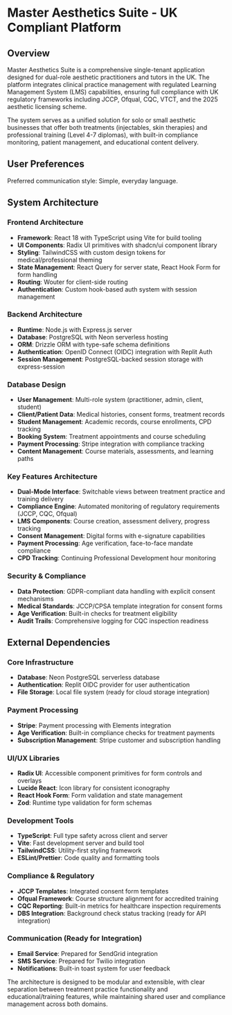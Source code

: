 # Master Aesthetics Suite - UK Compliant Platform

## Overview

Master Aesthetics Suite is a comprehensive single-tenant application designed for dual-role aesthetic practitioners and tutors in the UK. The platform integrates clinical practice management with regulated Learning Management System (LMS) capabilities, ensuring full compliance with UK regulatory frameworks including JCCP, Ofqual, CQC, VTCT, and the 2025 aesthetic licensing scheme.

The system serves as a unified solution for solo or small aesthetic businesses that offer both treatments (injectables, skin therapies) and professional training (Level 4-7 diplomas), with built-in compliance monitoring, patient management, and educational content delivery.

## User Preferences

Preferred communication style: Simple, everyday language.

## System Architecture

### Frontend Architecture
- **Framework**: React 18 with TypeScript using Vite for build tooling
- **UI Components**: Radix UI primitives with shadcn/ui component library
- **Styling**: TailwindCSS with custom design tokens for medical/professional theming
- **State Management**: React Query for server state, React Hook Form for form handling
- **Routing**: Wouter for client-side routing
- **Authentication**: Custom hook-based auth system with session management

### Backend Architecture
- **Runtime**: Node.js with Express.js server
- **Database**: PostgreSQL with Neon serverless hosting
- **ORM**: Drizzle ORM with type-safe schema definitions
- **Authentication**: OpenID Connect (OIDC) integration with Replit Auth
- **Session Management**: PostgreSQL-backed session storage with express-session

### Database Design
- **User Management**: Multi-role system (practitioner, admin, client, student)
- **Client/Patient Data**: Medical histories, consent forms, treatment records
- **Student Management**: Academic records, course enrollments, CPD tracking
- **Booking System**: Treatment appointments and course scheduling
- **Payment Processing**: Stripe integration with compliance tracking
- **Content Management**: Course materials, assessments, and learning paths

### Key Features Architecture
- **Dual-Mode Interface**: Switchable views between treatment practice and training delivery
- **Compliance Engine**: Automated monitoring of regulatory requirements (JCCP, CQC, Ofqual)
- **LMS Components**: Course creation, assessment delivery, progress tracking
- **Consent Management**: Digital forms with e-signature capabilities
- **Payment Processing**: Age verification, face-to-face mandate compliance
- **CPD Tracking**: Continuing Professional Development hour monitoring

### Security & Compliance
- **Data Protection**: GDPR-compliant data handling with explicit consent mechanisms
- **Medical Standards**: JCCP/CPSA template integration for consent forms
- **Age Verification**: Built-in checks for treatment eligibility
- **Audit Trails**: Comprehensive logging for CQC inspection readiness

## External Dependencies

### Core Infrastructure
- **Database**: Neon PostgreSQL serverless database
- **Authentication**: Replit OIDC provider for user authentication
- **File Storage**: Local file system (ready for cloud storage integration)

### Payment Processing
- **Stripe**: Payment processing with Elements integration
- **Age Verification**: Built-in compliance checks for treatment payments
- **Subscription Management**: Stripe customer and subscription handling

### UI/UX Libraries
- **Radix UI**: Accessible component primitives for form controls and overlays
- **Lucide React**: Icon library for consistent iconography
- **React Hook Form**: Form validation and state management
- **Zod**: Runtime type validation for form schemas

### Development Tools
- **TypeScript**: Full type safety across client and server
- **Vite**: Fast development server and build tool
- **TailwindCSS**: Utility-first styling framework
- **ESLint/Prettier**: Code quality and formatting tools

### Compliance & Regulatory
- **JCCP Templates**: Integrated consent form templates
- **Ofqual Framework**: Course structure alignment for accredited training
- **CQC Reporting**: Built-in metrics for healthcare inspection requirements
- **DBS Integration**: Background check status tracking (ready for API integration)

### Communication (Ready for Integration)
- **Email Service**: Prepared for SendGrid integration
- **SMS Service**: Prepared for Twilio integration
- **Notifications**: Built-in toast system for user feedback

The architecture is designed to be modular and extensible, with clear separation between treatment practice functionality and educational/training features, while maintaining shared user and compliance management across both domains.